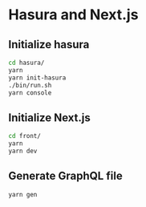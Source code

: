 # Hasura and Next.js

## Initialize hasura

```bash
cd hasura/
yarn
yarn init-hasura
./bin/run.sh
yarn console
```

## Initialize Next.js

```bash
cd front/
yarn
yarn dev
```

## Generate GraphQL file

```bash
yarn gen
```

